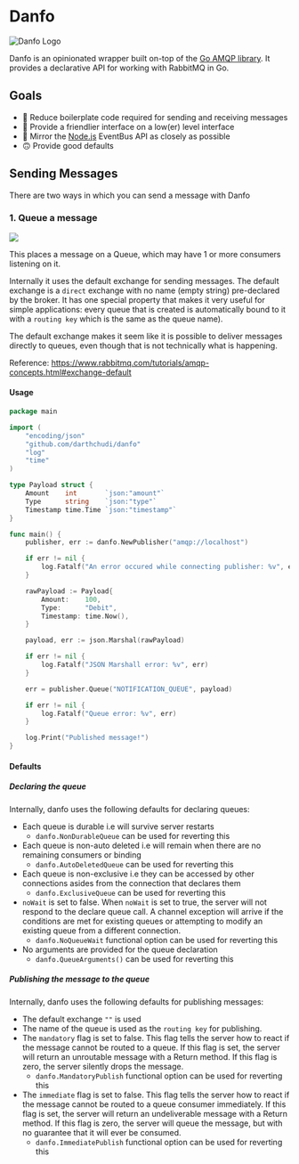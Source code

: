 # Danfo

![Danfo Logo](https://res.cloudinary.com/chudi/image/upload/v1602901743/Layer_1_2x.png)

Danfo is an opinionated wrapper built on-top of the [Go AMQP library](http://github.com/streadway/amqp). It provides a declarative API for working with RabbitMQ in Go. 

## Goals

- 🧹 Reduce boilerplate code required for sending and receiving messages
- 🥢 Provide a friendlier interface on a low(er) level interface
- 👀 Mirror the [Node.js](https://github.com/random-guys/eventbus) EventBus API as closely as possible
- 🙃 Provide good defaults

## Sending Messages

There are two ways in which you can send a message with Danfo

### 1. Queue a message
![](https://www.rabbitmq.com/img/tutorials/python-two.png)


This places a message on a Queue, which may have 1 or more consumers listening on it.

Internally it uses the default exchange for sending messages.  The default exchange is a `direct` exchange with no name (empty string) pre-declared by the broker. It has one special property that makes it very useful for simple applications: every queue that is created is automatically bound to it with a `routing key` which is the same as the queue name).

The default exchange makes it seem like it is possible to deliver messages directly to queues, even though that is not technically what is happening.

Reference: https://www.rabbitmq.com/tutorials/amqp-concepts.html#exchange-default


#### Usage

```go
package main

import (
	"encoding/json"
	"github.com/darthchudi/danfo"
	"log"
	"time"
)

type Payload struct {
	Amount    int       `json:"amount"`
	Type      string    `json:"type"`
	Timestamp time.Time `json:"timestamp"`
}

func main() {
	publisher, err := danfo.NewPublisher("amqp://localhost")

	if err != nil {
		log.Fatalf("An error occured while connecting publisher: %v", err)
	}

	rawPayload := Payload{
		Amount:    100,
		Type:      "Debit",
		Timestamp: time.Now(),
	}

	payload, err := json.Marshal(rawPayload)

	if err != nil {
		log.Fatalf("JSON Marshall error: %v", err)
	}

	err = publisher.Queue("NOTIFICATION_QUEUE", payload)

	if err != nil {
		log.Fatalf("Queue error: %v", err)
	}

	log.Print("Published message!")
}
``` 


#### Defaults 

##### Declaring the queue

Internally, danfo uses the following defaults for declaring queues:
- Each queue is durable i.e will survive server restarts
    - `danfo.NonDurableQueue` can be used for reverting this
-  Each queue is non-auto deleted i.e will remain when there are no remaining consumers or binding
    - `danfo.AutoDeletedQueue` can be used for reverting this
- Each queue is non-exclusive i.e they can be accessed by other connections asides from the connection that declares them
    - `danfo.ExclusiveQueue` can be used for reverting this
- `noWait` is set to false. When `noWait` is set to true, the server will not respond to the declare queue call. A channel exception will arrive if the conditions are met for existing queues or attempting to modify an existing queue from a different connection.
    - `danfo.NoQueueWait` functional option can be used for reverting this
- No arguments are provided for the queue declaration
    - `danfo.QueueArguments()` can be used for reverting this


##### Publishing the message to the queue

Internally, danfo uses the following defaults for publishing messages:
- The default exchange `""` is used
- The name of the queue is used as the `routing key` for publishing. 
- The `mandatory`  flag is set to false. This flag tells the server how to react if the message cannot be routed to a queue. If this flag is set, the server will return an unroutable message with a Return method. If this flag is zero, the server silently drops the message.
    - `danfo.MandatoryPublish` functional option can be used for reverting this
- The `immediate` flag is set to false. This flag tells the server how to react if the message cannot be routed to a queue consumer immediately. If this flag is set, the server will return an undeliverable message with a Return method. If this flag is zero, the server will queue the message, but with no guarantee that it will ever be consumed.
    - `danfo.ImmediatePublish` functional option can be used for reverting this


